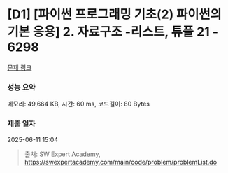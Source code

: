 # [D1] [파이썬 프로그래밍 기초(2) 파이썬의 기본 응용] 2. 자료구조 -리스트, 튜플 21 - 6298 

[문제 링크](https://swexpertacademy.com/main/code/problem/problemDetail.do?contestProbId=AWcV-oCq5PoDFAU4) 

### 성능 요약

메모리: 49,664 KB, 시간: 60 ms, 코드길이: 80 Bytes

### 제출 일자

2025-06-11 15:04



> 출처: SW Expert Academy, https://swexpertacademy.com/main/code/problem/problemList.do